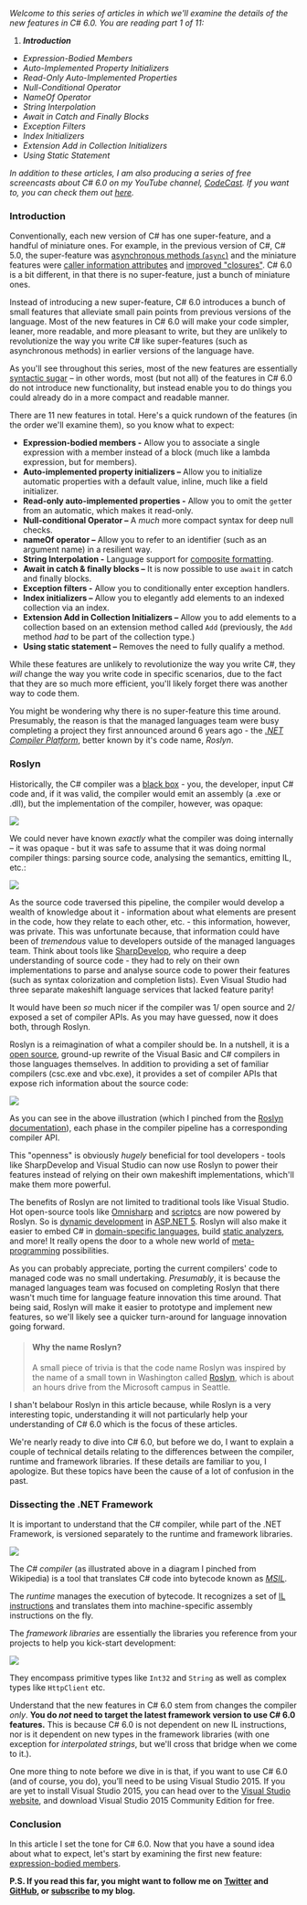 *Welcome to this series of articles in which we'll examine the details of the new features in C# 6.0. You are reading part 1 of 11:*


1. <em><strong>Introduction</strong></em>
- <em><span title="Coming soon..." style="cursor:not-allowed;">Expression-Bodied Members</span></em>
- <em><span title="Coming soon..." style="cursor:not-allowed;">Auto-Implemented Property Initializers</span></em>
- <em><span title="Coming soon..." style="cursor:not-allowed;">Read-Only Auto-Implemented Properties</span></em>
- <em><span title="Coming soon..." style="cursor:not-allowed;">Null-Conditional Operator</span></em>
- <em><span title="Coming soon..." style="cursor:not-allowed;">NameOf Operator</span></em>
- <em><span title="Coming soon..." style="cursor:not-allowed;">String Interpolation</span></em>
- <em><span title="Coming soon..." style="cursor:not-allowed;">Await in Catch and Finally Blocks</span></em>
- <em><span title="Coming soon..." style="cursor:not-allowed;">Exception Filters</span></em>
- <em><span title="Coming soon..." style="cursor:not-allowed;">Index Initializers</span></em>
- <em><span title="Coming soon..." style="cursor:not-allowed;">Extension Add in Collection Initializers</span></em>
- <em><span title="Coming soon..." style="cursor:not-allowed;">Using Static Statement</span></em>

*In addition to these articles, I am also producing a series of free screencasts about C# 6.0 on my YouTube channel, [CodeCast](https://www.youtube.com/channel/UCcQsDUZiK1GWDcP7BpVO_kw?sub_confirmation=1). If you want to, you can check them out [here](https://www.youtube.com/playlist?list=PL5ze0DjYv5DYK391_xP1Y8Oait1-_o5x9).*



### Introduction

Conventionally, each new version of C# has one super-feature, and a handful of miniature ones. For example, in the previous version of C#, C# 5.0, the super-feature was [asynchronous methods (`async`)](https://msdn.microsoft.com/en-us/library/hh156513.aspx) and the miniature features were [caller information attributes](https://msdn.microsoft.com/en-us/library/hh534540.aspx) and [improved "closures"](https://stackoverflow.com/questions/12112881/has-foreachs-use-of-variables-been-changed-in-c-sharp-5). C# 6.0 is a bit different, in that there is no super-feature, just a bunch of miniature ones.

Instead of introducing a new super-feature, C# 6.0 introduces a bunch of small features that alleviate small pain points from previous versions of the language. Most of the new features in C# 6.0 will make your code simpler, leaner, more readable, and more pleasant to write, but they are unlikely to revolutionize the way you write C# like super-features (such as asynchronous methods) in earlier versions of the language have.

As you'll see throughout this series, most of the new features are essentially [syntactic sugar](https://en.wikipedia.org/wiki/Syntactic_sugar) – in other words, most (but not all) of the features in C# 6.0 do not introduce new functionality, but instead enable you to do things you could already do in a more compact and readable manner.

There are 11 new features in total. Here's a quick rundown of the features (in the order we'll examine them), so you know what to expect:

- **Expression-bodied members -** Allow you to associate a single expression with a member instead of a block (much like a lambda expression, but for members).
- **Auto-implemented property initializers –** Allow you to initialize automatic properties with a default value, inline, much like a field initializer.
- **Read-only auto-implemented properties -** Allow you to omit the `get`ter from an automatic, which makes it read-only.
- **Null-conditional Operator –** A _much_ more compact syntax for deep null checks.
- **nameOf operator –** Allow you to refer to an identifier (such as an argument name) in a resilient way.
- **String Interpolation -** Language support for [composite formatting](https://msdn.microsoft.com/en-us/library/txafckwd.aspx).
- **Await in catch & finally blocks –** It is now possible to use `await` in catch and finally blocks.
- **Exception filters -** Allow you to conditionally enter exception handlers.
- **Index initializers –** Allow you to elegantly add elements to an indexed collection via an index.
- **Extension Add in Collection Initializers –** Allow you to add elements to a collection based on an extension method called `Add` (previously, the `Add` method _had_ to be part of the collection type.)
- **Using static statement –** Removes the need to fully qualify a method.


While these features are unlikely to revolutionize the way you write C#, they _will_ change the way you write code in specific scenarios, due to the fact that they are so much more efficient, you'll likely forget there was another way to code them.

You might be wondering why there is no super-feature this time around. Presumably, the reason is that the managed languages team were busy completing a project they first announced around 6 years ago - the [_.NET Compiler Platform_](), better known by it's code name, _Roslyn_.

### Roslyn

Historically, the C# compiler was a [black box](https://en.wikipedia.org/wiki/Black_box) - you, the developer, input C# code and, if it was valid, the compiler would emit an assembly (a .exe or .dll), but the implementation of the compiler, however, was opaque:

![](https://i.imgur.com/HC1YO73.png)

We could never have known *exactly* what the compiler was doing internally – it was opaque - but it was safe to assume that it was doing normal compiler things: parsing source code, analysing the semantics, emitting IL, etc.:

![](https://github.com/dotnet/roslyn/wiki/images/compiler-pipeline.png)


As the source code traversed this pipeline, the compiler would develop a wealth of knowledge about it - information about what elements are present in the code, how they relate to each other, etc. - this information, however, was private. This was unfortunate because, that information could have been of *tremendous* value to developers outside of the managed languages team. Think about tools like [SharpDevelop](), who require a deep understanding of source code - they had to rely on their own implementations to parse and analyse source code to power their features (such as syntax colorization and completion lists).  Even Visual Studio had three separate makeshift language services that lacked feature parity!

It would have been *so* much nicer if the compiler was 1/ open source and 2/ exposed a set of compiler APIs. As you may have guessed, now it does both, through Roslyn.

Roslyn is a reimagination of what a compiler should be. In a nutshell, it is a [open source](), ground-up rewrite of the Visual Basic and C# compilers in those languages themselves. In addition to providing a set of familiar compilers (csc.exe and vbc.exe), it provides a set of compiler APIs that expose rich information about the source code:

![](https://github.com/dotnet/roslyn/wiki/images/compiler-pipeline-api.png)

As you can see in the above illustration (which I pinched from the [Roslyn documentation](https://github.com/dotnet/roslyn/wiki/Roslyn%20Overview)), each phase in the compiler pipeline has a corresponding compiler API.

This "openness" is obviously _hugely_ beneficial for tool developers - tools like SharpDevelop and Visual Studio can now use Roslyn to power their features instead of relying on their own makeshift implementations, which'll make them more powerful.

The benefits of Roslyn are not limited to traditional tools like Visual Studio. Hot open-source tools like [Omnisharp](http://www.omnisharp.net/) and  [scriptcs](http://scriptcs.net/) are now powered by Roslyn. So is [dynamic development](http://weblogs.asp.net/scottgu/introducing-asp-net-5) in [ASP.NET 5](http://www.asp.net/vnext). Roslyn will also make it easier to embed C# in [domain-specific languages](), build [static analyzers](https://en.wikipedia.org/wiki/Static_program_analysis), and more! It really opens the door to a whole new world of [meta-programming](https://en.wikipedia.org/wiki/Metaprogramming) possibilities.

As you can probably appreciate, porting the current compilers' code to managed code was no small undertaking. *Presumably*, it is because the managed languages team was focused on completing Roslyn that there wasn't much time for language feature innovation this time around. That being said, Roslyn will make it easier to prototype and implement new features, so we'll likely see a quicker turn-around for language innovation going forward.

> #### Why the name Roslyn?
> A small piece of trivia is that the code name Roslyn was inspired by the name of a small town in Washington called [Roslyn](https://en.wikipedia.org/wiki/Roslyn,_Washington), which is about an hours drive from the Microsoft campus in Seattle.

I shan't belabour Roslyn in this article because, while Roslyn is a very interesting topic, understanding it will not particularly help your understanding of C# 6.0 which is the focus of these articles.

We're nearly ready to dive into C# 6.0, but before we do, I want to explain a couple of technical details relating to the differences between the compiler, runtime and framework libraries. If these details are familiar to you, I apologize. But these topics have been the cause of a lot of confusion in the past.

### Dissecting the .NET Framework

It is important to understand that the C# compiler, while part of the .NET Framework, is versioned separately to the runtime and framework libraries.

![](https://upload.wikimedia.org/wikipedia/commons/a/af/Common_Language_Runtime_diagram.svg)

The *C# compiler* (as illustrated above in a diagram I pinched from Wikipedia) is a tool that translates C# code into bytecode known as [*MSIL*](https://en.wikipedia.org/wiki/MSIL).

The *runtime* manages the execution of bytecode. It recognizes a set of [IL instructions](https://en.wikipedia.org/wiki/List_of_CIL_instructions) and translates them into machine-specific assembly instructions on the fly.

The _framework libraries_ are essentially the libraries you reference from your projects to help you kick-start development:

![](https://i.imgur.com/DBM3PS8.png)

They encompass primitive types like `Int32` and `String` as well as complex types like `HttpClient` etc.

Understand that the new features in C# 6.0 stem from changes the compiler *only*. **You do *not* need to target the latest framework version to use C# 6.0 features.** This is because C# 6.0 is not dependent on new IL instructions, nor is it dependent on new types in the framework libraries (with one exception for *interpolated strings*, but we'll cross that bridge when we come to it.).

One more thing to note before we dive in is that, if you want to use C# 6.0 (and of course, you do), you’ll need to be using Visual Studio 2015. If you are yet to install Visual Studio 2015, you can head over to the [Visual Studio website](https://www.visualstudio.com/en-us/products/vs-2015-product-editions.aspx), and download Visual Studio 2015 Community Edition for free.

### Conclusion

In this article I set the tone for C# 6.0. Now that you have a sound idea about what to expect, let's start by examining the first new feature: [expression-bodied members]().

**P.S. If you read this far, you might want to follow me on [Twitter](https://twitter.com/bookercodes) and [GitHub](https://github.com/alexbooker), or [subscribe](https://booker.codes/rss/) to my blog.**
